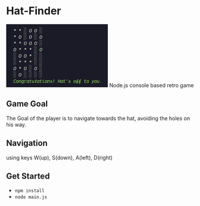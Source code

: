 # Hat-Finder

![preview](./assets/preview.png)
Node.js console based retro game

## Game Goal

The Goal of the player is to navigate towards the hat, avoiding the holes on his way.

## Navigation

using keys W(up), S(down), A(left), D(right)

## Get Started

- `npm install`
- `node main.js`
